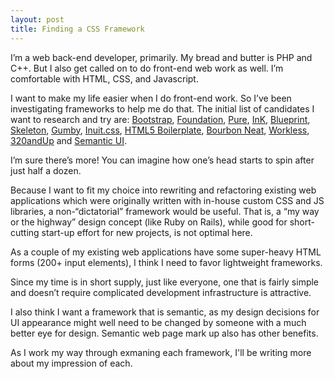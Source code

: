 ```yaml
---
layout: post
title: Finding a CSS Framework
---
```


I’m a web back-end developer, primarily.  My bread and butter is PHP and C++.  But I also get called on to do front-end web work as well.  I’m comfortable with HTML, CSS, and Javascript.

I want to make my life easier when I do front-end work.  So I’ve been investigating frameworks to help me do that.  The initial list of candidates I want to research and try are: [Bootstrap](http://getbootstrap.com/), [Foundation](http://foundation.zurb.com/), [Pure](http://purecss.io/), [InK](http://ink.sapo.pt/), [Blueprint](http://bludprintcss.org), [Skeleton](http://www.getskeleton.com/), [Gumby](http://gumbyframekwork.com/), [Inuit.css](https://github.com/csswizardry/inuit.css/), [HTML5 Boilerplate](http:/html5boilerplat.com//), [Bourbon Neat](http://neat.bourbon.io/), [Workless](http://workless.ikreativ.com/), [320andUp](https://gitub.com/malarkey/320anup/) and [Semantic UI](http://semantic-ui.com/).

I’m sure there’s more!  You can imagine how one’s head starts to spin after just half a dozen.

Because I want to fit my choice into rewriting and refactoring existing web applications which were originally written with in-house custom CSS and JS libraries, a non-“dictatorial” framework would be useful.   That is, a “my way or the highway” design concept (like Ruby on Rails), while good for short-cutting start-up effort for new projects, is not optimal here.

As a couple of my existing web applications have some super-heavy HTML forms (200+ input elements), I think I need to favor lightweight frameworks.

Since my time is in short supply, just like everyone, one that is fairly simple and doesn’t require complicated development infrastructure is attractive.

I also think I want a framework that is semantic, as my design decisions for UI appearance might well need to be changed by someone with a much better eye for design.  Semantic web page mark up also has other benefits.

As I work my way through exmaning each framework, I'll be writing more about my impression of each.
